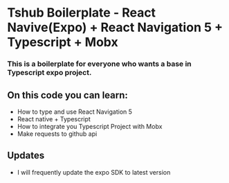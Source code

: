 # Tshub Boilerplate - React Navive(Expo) + React Navigation 5 + Typescript + Mobx

### This is a boilerplate for everyone who wants a base in Typescript expo project.

## On this code you can learn:

- How to type and use React Navigation 5
- React native + Typescript
- How to integrate you Typescript Project with Mobx
- Make requests to github api

## Updates

- I will frequently update the expo SDK to latest version